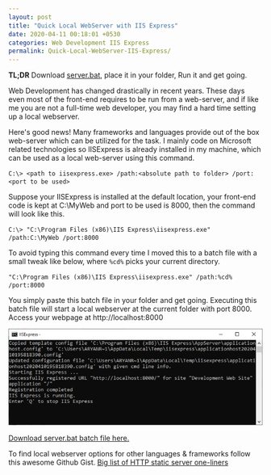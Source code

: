 ```yaml
---
layout: post
title: "Quick Local WebServer with IIS Express"
date: 2020-04-11 00:18:01 +0530
categories: Web Development IIS Express
permalink: Quick-Local-WebServer-IIS-Express/
---
```


**TL;DR** Download [server.bat](../assets/2020-04-11/server.bat), place it in your folder, Run it and get going.

Web Development has changed drastically in recent years. These days even most of the front-end requires to be run from a web-server, and if like me you are not a full-time web developer, you may find a hard time setting up a local webserver.

Here's good news! Many frameworks and languages provide out of the box web-server which can be utilized for the task. I mainly code on Microsoft related technologies so IISExpress is already installed in my machine, which can be used as a local web-server using this command.

```
C:\> <path to iisexpress.exe> /path:<absolute path to folder> /port:<port to be used>
```

Suppose your IISExpress is installed at the default location, your front-end code is kept at C:\MyWeb and port to be used is 8000, then the command will look like this.

```
C:\> "C:\Program Files (x86)\IIS Express\iisexpress.exe" /path:C:\MyWeb /port:8000
```

To avoid typing this command every time I moved this to a batch file with a small tweak like below, where `%cd%` picks your current directory.

```
"C:\Program Files (x86)\IIS Express\iisexpress.exe" /path:%cd% /port:8000
```

You simply paste this batch file in your folder and get going. Executing this batch file will start a local webserver at the current folder with port 8000. Access your webpage at http://localhost:8000

![local-web-server](../assets/2020-04-11/local-web-server.png)

[Download server.bat batch file here.](../assets/2020-04-11/server.bat)

To find local webserver options for other languages & frameworks follow this awesome Github Gist. [Big list of HTTP static server one-liners](https://gist.github.com/willurd/5720255)
